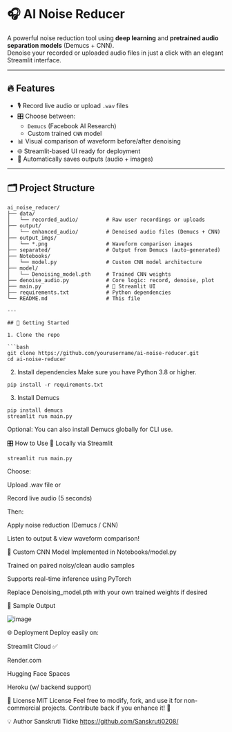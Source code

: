# 🎧 AI Noise Reducer

A powerful noise reduction tool using **deep learning** and **pretrained audio separation models** (Demucs + CNN).  
Denoise your recorded or uploaded audio files in just a click with an elegant Streamlit interface.

---

## 🔥 Features

- 🎙️ Record live audio or upload `.wav` files
- 🎛️ Choose between:
  - `Demucs` (Facebook AI Research)
  - Custom trained `CNN` model
- 📊 Visual comparison of waveform before/after denoising
- 🌐 Streamlit-based UI ready for deployment
- 📁 Automatically saves outputs (audio + images)

---

## 🗂️ Project Structure

```plaintext
ai_noise_reducer/
├── data/
│   └── recorded_audio/         # Raw user recordings or uploads
├── output/
│   └── enhanced_audio/         # Denoised audio files (Demucs + CNN)
├── output_imgs/
│   └── *.png                   # Waveform comparison images
├── separated/                  # Output from Demucs (auto-generated)
├── Notebooks/
│   └── model.py                # Custom CNN model architecture
├── model/
│   └── Denoising_model.pth     # Trained CNN weights
├── denoise_audio.py            # Core logic: record, denoise, plot
├── main.py                     # 🎨 Streamlit UI
├── requirements.txt            # Python dependencies
└── README.md                   # This file

---

## 🚀 Getting Started

1. Clone the repo

```bash
git clone https://github.com/yourusername/ai-noise-reducer.git
cd ai-noise-reducer

```
2. Install dependencies
Make sure you have Python 3.8 or higher.
```
pip install -r requirements.txt
```
3. Install Demucs
```
pip install demucs
streamlit run main.py
```
Optional: You can also install Demucs globally for CLI use.

🎛️ How to Use
🔧 Locally via Streamlit
```
streamlit run main.py
```
Choose:

Upload .wav file
or

Record live audio (5 seconds)

Then:

Apply noise reduction (Demucs / CNN)

Listen to output & view waveform comparison!



🧠 Custom CNN Model
Implemented in Notebooks/model.py

Trained on paired noisy/clean audio samples

Supports real-time inference using PyTorch

Replace Denoising_model.pth with your own trained weights if desired



📸 Sample Output

![image](https://github.com/user-attachments/assets/8a8d5c68-cab1-44e8-a603-907846d5829c)

🌐 Deployment
Deploy easily on:

Streamlit Cloud ✅

Render.com

Hugging Face Spaces

Heroku (w/ backend support)

📜 License
MIT License
Feel free to modify, fork, and use it for non-commercial projects. Contribute back if you enhance it! 🙌

💡 Author
Sanskruti Tidke
https://github.com/Sanskruti0208/



